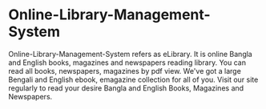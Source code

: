# Online-Library-Management-System
Online-Library-Management-System refers as eLibrary. It is online Bangla and English books, magazines and newspapers reading library. You can read all books, newspapers, magazines by pdf view. We've got a large Bengali and English ebook, emagazine collection for all of you. Visit our site regularly to read your desire Bangla and English Books, Magazines and Newspapers.
